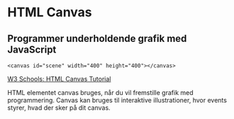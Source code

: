 # HTML Canvas

## Programmer underholdende grafik med JavaScript

~~~~
<canvas id="scene" width="400" height="400"></canvas>
~~~~

[W3 Schools: HTML Canvas Tutorial](https://www.w3schools.com/graphics/canvas_intro.asp)

HTML elementet canvas bruges, når du vil fremstille grafik med programmering. Canvas kan bruges til interaktive illustrationer, hvor events styrer, hvad der sker på dit canvas.